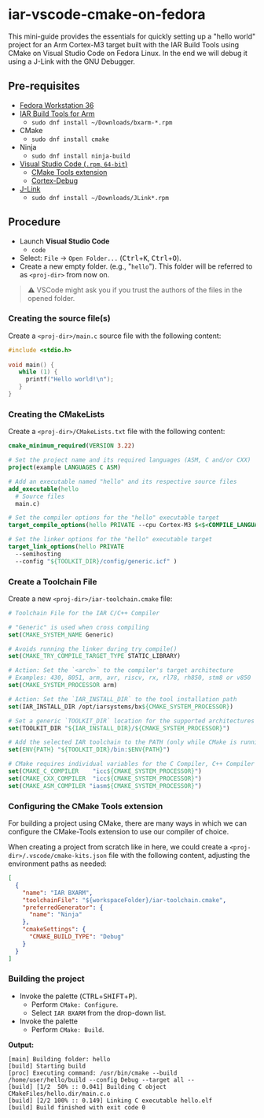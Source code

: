 # iar-vscode-cmake-on-fedora

This mini-guide provides the essentials for quickly setting up a "hello world" project for an Arm Cortex-M3 target built with the IAR Build Tools using CMake on Visual Studio Code on Fedora Linux. In the end we will debug it using a J-Link with the GNU Debugger.

## Pre-requisites
- [Fedora Workstation 36](https://getfedora.org)
- [IAR Build Tools for Arm](https://iar.com/bxarm)
  - `sudo dnf install ~/Downloads/bxarm-*.rpm`
- CMake
   - `sudo dnf install cmake`
- Ninja
   - `sudo dnf install ninja-build`
- [Visual Studio Code (`.rpm`, `64-bit`)](https://code.visualstudio.com/Download)
   - [CMake Tools extension](https://marketplace.visualstudio.com/items?itemName=ms-vscode.cmake-tools)
   - [Cortex-Debug](https://marketplace.visualstudio.com/items?itemName=marus25.cortex-debug)
- [J-Link](https://www.segger.com/downloads/jlink/JLink_Linux_x86_64.rpm)
   - `sudo dnf install ~/Downloads/JLink*.rpm`

## Procedure
- Launch __Visual Studio Code__
   - `code`
- Select: `File` → `Open Folder...` (<kbd>Ctrl</kbd>+<kbd>K</kbd>, <kbd>Ctrl</kbd>+<kbd>O</kbd>).
- Create a new empty folder. (e.g., "`hello`"). This folder will be referred to as `<proj-dir>` from now on.

>:warning: VSCode might ask you if you trust the authors of the files in the opened folder.
### Creating the source file(s)
Create a `<proj-dir>/main.c` source file with the following content:
```c
#include <stdio.h>
   
void main() {
   while (1) {
     printf("Hello world!\n");
   }
}
```

### Creating the CMakeLists
Create a `<proj-dir>/CMakeLists.txt` file with the following content:
```cmake
cmake_minimum_required(VERSION 3.22)

# Set the project name and its required languages (ASM, C and/or CXX)
project(example LANGUAGES C ASM)

# Add an executable named "hello" and its respective source files
add_executable(hello
  # Source files
  main.c)

# Set the compiler options for the "hello" executable target
target_compile_options(hello PRIVATE --cpu Cortex-M3 $<$<COMPILE_LANGUAGE:C,CXX>:--dlib_config normal> )

# Set the linker options for the "hello" executable target
target_link_options(hello PRIVATE 
  --semihosting
  --config "${TOOLKIT_DIR}/config/generic.icf" )
```

### Create a Toolchain File
Create a new `<proj-dir>/iar-toolchain.cmake` file:
```cmake
# Toolchain File for the IAR C/C++ Compiler

# "Generic" is used when cross compiling
set(CMAKE_SYSTEM_NAME Generic)

# Avoids running the linker during try_compile()
set(CMAKE_TRY_COMPILE_TARGET_TYPE STATIC_LIBRARY)

# Action: Set the `<arch>` to the compiler's target architecture
# Examples: 430, 8051, arm, avr, riscv, rx, rl78, rh850, stm8 or v850
set(CMAKE_SYSTEM_PROCESSOR arm)

# Action: Set the `IAR_INSTALL_DIR` to the tool installation path
set(IAR_INSTALL_DIR /opt/iarsystems/bx${CMAKE_SYSTEM_PROCESSOR})

# Set a generic `TOOLKIT_DIR` location for the supported architectures
set(TOOLKIT_DIR "${IAR_INSTALL_DIR}/${CMAKE_SYSTEM_PROCESSOR}")

# Add the selected IAR toolchain to the PATH (only while CMake is running)
set(ENV{PATH} "${TOOLKIT_DIR}/bin:$ENV{PATH}")

# CMake requires individual variables for the C Compiler, C++ Compiler and Assembler
set(CMAKE_C_COMPILER    "icc${CMAKE_SYSTEM_PROCESSOR}")
set(CMAKE_CXX_COMPILER  "icc${CMAKE_SYSTEM_PROCESSOR}")
set(CMAKE_ASM_COMPILER "iasm${CMAKE_SYSTEM_PROCESSOR}")
```

### Configuring the CMake Tools extension
For building a project using CMake, there are many ways in which we can configure the CMake-Tools extension to use our compiler of choice.

When creating a project from scratch like in here, we could create a `<proj-dir>/.vscode/cmake-kits.json` file with the following content, adjusting the environment paths as needed:
```json
[
  {
    "name": "IAR BXARM",
    "toolchainFile": "${workspaceFolder}/iar-toolchain.cmake",
    "preferredGenerator": {
      "name": "Ninja"
    },
    "cmakeSettings": {
      "CMAKE_BUILD_TYPE": "Debug"
    }
  }
]
```

### Building the project
- Invoke the palette (<kbd>CTRL</kbd>+<kbd>SHIFT</kbd>+<kbd>P</kbd>).
   - Perform `CMake: Configure`.
   - Select `IAR BXARM` from the drop-down list.
- Invoke the palette 
   - Perform `CMake: Build`.

__Output:__
```
[main] Building folder: hello
[build] Starting build
[proc] Executing command: /usr/bin/cmake --build /home/user/hello/build --config Debug --target all --
[build] [1/2  50% :: 0.041] Building C object CMakeFiles/hello.dir/main.c.o
[build] [2/2 100% :: 0.149] Linking C executable hello.elf
[build] Build finished with exit code 0
```
